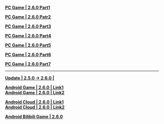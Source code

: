 **[PC Game | 2.6.0 Part1](https://autopatchcn.bhsr.com/client/cn/20241010190206_tkloMB0w9r83S2Nz/PC/download/StarRail_2.6.0.7z.001)** 

**[PC Game | 2.6.0 Patr2](https://autopatchcn.bhsr.com/client/cn/20241010190206_tkloMB0w9r83S2Nz/PC/download/StarRail_2.6.0.7z.002)**    

**[PC Game | 2.6.0 Part3](https://autopatchcn.bhsr.com/client/cn/20241010190206_tkloMB0w9r83S2Nz/PC/download/StarRail_2.6.0.7z.003)**    

**[PC Game | 2.6.0 Part4](https://autopatchcn.bhsr.com/client/cn/20241010190206_tkloMB0w9r83S2Nz/PC/download/StarRail_2.6.0.7z.004)**

**[PC Game | 2.6.0 Part5](https://autopatchcn.bhsr.com/client/cn/20241010190206_tkloMB0w9r83S2Nz/PC/download/StarRail_2.6.0.7z.005)**

**[PC Game | 2.6.0 Part6](https://autopatchcn.bhsr.com/client/cn/20241010190206_tkloMB0w9r83S2Nz/PC/download/StarRail_2.6.0.7z.006)**

**[PC Game | 2.6.0 Part7](https://autopatchcn.bhsr.com/client/cn/20241010190206_tkloMB0w9r83S2Nz/PC/download/StarRail_2.6.0.7z.007)**

---

**[Update | 2.5.0 -> 2.6.0 | ](https://autopatchcn.bhsr.com/client/diff/hkrpg_cn/game_2.5.0_2.6.0_hdiff_ziNspzAyQYVjrsSa.7z)**

**[Android Game | 2.6.0 | Link1](https://autopatchcn.bhsr.com/client/cn/20241010190121_XZzSJ4bwKblrS2Kc/gw/StarRail_2.6.0.apk)**  
**[Android Game | 2.6.0 | Link2](https://bhrpg-prod.oss-accelerate.aliyuncs.com/client/cn/20241010190121_XZzSJ4bwKblrS2Kc/gw/StarRail_2.6.0.apk)**  

**[Android Cloud | 2.6.0 | Link1](https://autopatchcn.bhsr.com/client/cn/20241010190121_XZzSJ4bwKblrS2Kc/gw/StarRail_2.6.0.apk)**  
**[Android Cloud | 2.6.0 | Link2](https://bhrpg-prod.oss-accelerate.aliyuncs.com/client/cn/20241010190121_XZzSJ4bwKblrS2Kc/gw/StarRail_2.6.0.apk)**

**[Android Bilibili Game | 2.6.0](https://pkg.biligame.com/games/bhxqtd_2.6.0_20241012_105217_37c02.apk)**
